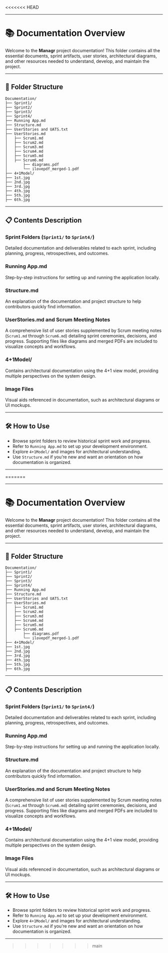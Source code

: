 <<<<<<< HEAD

---

# 📚 Documentation Overview

Welcome to the **Managr** project documentation! This folder contains all the essential documents, sprint artifacts, user stories, architectural diagrams, and other resources needed to understand, develop, and maintain the project.

---

## 📁 Folder Structure

```
Documentation/
├── Sprint1/               
├── Sprint2/               
├── Sprint3/               
├── Sprint4/               
├── Running App.md                   
├── Structure.md           
├── UserStories and UATS.txt  
├── UserStories.md         
│   ├── Scrum1.md          
│   ├── Scrum2.md          
│   ├── Scrum3.md          
│   ├── Scrum4.md          
│   ├── Scrum5.md          
│   ├── Scrum6.md          
│       ├── diagrams.pdf   
│       └── ilovepdf_merged-1.pdf  
├── 4+1Model/              
├── 1st.jpg                
├── 2nd.jpg                
├── 3rd.jpg                
├── 4th.jpg                
├── 5th.jpg                
├── 6th.jpg                
```

---

## 📋 Contents Description

### Sprint Folders (`Sprint1/` to `Sprint4/`)

Detailed documentation and deliverables related to each sprint, including planning, progress, retrospectives, and outcomes.

### Running App.md

Step-by-step instructions for setting up and running the application locally.

### Structure.md

An explanation of the documentation and project structure to help contributors quickly find information.

### UserStories.md and Scrum Meeting Notes

A comprehensive list of user stories supplemented by Scrum meeting notes (`Scrum1.md` through `Scrum6.md`) detailing sprint ceremonies, decisions, and progress.
Supporting files like diagrams and merged PDFs are included to visualize concepts and workflows.

### 4+1Model/

Contains architectural documentation using the 4+1 view model, providing multiple perspectives on the system design.

### Image Files

Visual aids referenced in documentation, such as architectural diagrams or UI mockups.

---

## 🛠️ How to Use

* Browse sprint folders to review historical sprint work and progress.
* Refer to `Running App.md` to set up your development environment.
* Explore `4+1Model/` and images for architectural understanding.
* Use `Structure.md` if you’re new and want an orientation on how documentation is organized.

---

=======

---

# 📚 Documentation Overview

Welcome to the **Managr** project documentation! This folder contains all the essential documents, sprint artifacts, user stories, architectural diagrams, and other resources needed to understand, develop, and maintain the project.

---

## 📁 Folder Structure

```
Documentation/
├── Sprint1/               
├── Sprint2/               
├── Sprint3/               
├── Sprint4/               
├── Running App.md                   
├── Structure.md           
├── UserStories and UATS.txt  
├── UserStories.md         
│   ├── Scrum1.md          
│   ├── Scrum2.md          
│   ├── Scrum3.md          
│   ├── Scrum4.md          
│   ├── Scrum5.md          
│   ├── Scrum6.md          
│       ├── diagrams.pdf   
│       └── ilovepdf_merged-1.pdf  
├── 4+1Model/              
├── 1st.jpg                
├── 2nd.jpg                
├── 3rd.jpg                
├── 4th.jpg                
├── 5th.jpg                
├── 6th.jpg                
```

---

## 📋 Contents Description

### Sprint Folders (`Sprint1/` to `Sprint4/`)

Detailed documentation and deliverables related to each sprint, including planning, progress, retrospectives, and outcomes.

### Running App.md

Step-by-step instructions for setting up and running the application locally.

### Structure.md

An explanation of the documentation and project structure to help contributors quickly find information.

### UserStories.md and Scrum Meeting Notes

A comprehensive list of user stories supplemented by Scrum meeting notes (`Scrum1.md` through `Scrum6.md`) detailing sprint ceremonies, decisions, and progress.
Supporting files like diagrams and merged PDFs are included to visualize concepts and workflows.

### 4+1Model/

Contains architectural documentation using the 4+1 view model, providing multiple perspectives on the system design.

### Image Files

Visual aids referenced in documentation, such as architectural diagrams or UI mockups.

---

## 🛠️ How to Use

* Browse sprint folders to review historical sprint work and progress.
* Refer to `Running App.md` to set up your development environment.
* Explore `4+1Model/` and images for architectural understanding.
* Use `Structure.md` if you’re new and want an orientation on how documentation is organized.

---

>>>>>>> main
